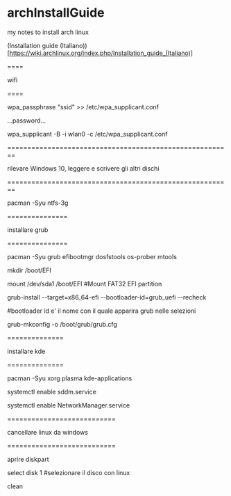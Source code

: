 # archInstallGuide
my notes to install arch linux

(Installation guide (Italiano))[https://wiki.archlinux.org/index.php/Installation_guide_(Italiano)]

====

wifi

====

wpa_passphrase "ssid" >> /etc/wpa_supplicant.conf

...password...

wpa_supplicant -B -i wlan0 -c /etc/wpa_supplicant.conf


========================================================

rilevare Windows 10, leggere e scrivere gli altri dischi

========================================================

pacman -Syu ntfs-3g



===============

installare grub

===============

pacman -Syu grub efibootmgr dosfstools os-prober mtools

mkdir /boot/EFI

mount /dev/sda1 /boot/EFI #Mount FAT32 EFI partition

grub-install --target=x86_64-efi --bootloader-id=grub_uefi --recheck

#bootloader id e' il nome con il quale apparira grub nelle selezioni

grub-mkconfig -o /boot/grub/grub.cfg


==============

installare kde

==============

pacman -Syu xorg plasma kde-applications

systemctl enable sddm.service

systemctl enable NetworkManager.service


===========================

cancellare linux da windows

===========================

aprire diskpart

select disk 1 #selezionare il disco con linux

clean
